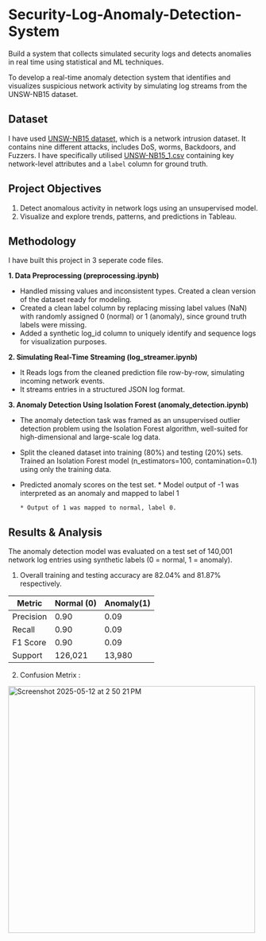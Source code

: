 # Security-Log-Anomaly-Detection-System
Build a system that collects simulated security logs and detects anomalies in real time using statistical and ML techniques.

To develop a real-time anomaly detection system that identifies and visualizes suspicious network activity by simulating log streams from the UNSW-NB15 dataset. 

## Dataset

I have used [UNSW-NB15 dataset](https://research.unsw.edu.au/projects/unsw-nb15-dataset), which is a network intrusion dataset. It contains nine different attacks, includes DoS, worms, Backdoors, and Fuzzers. I have specifically utilised [UNSW-NB15_1.csv](https://drive.google.com/file/d/1Xs8676kjZX8y5oVjiCplZL5zdQPTfk0j/view?usp=sharing) containing key network-level attributes and a `label` column for ground truth.


## Project Objectives

1.  Detect anomalous activity in network logs using an unsupervised model.
2.  Visualize and explore trends, patterns, and predictions in Tableau.

## Methodology

I have built this project in 3 seperate code files. 

**1. Data Preprocessing (preprocessing.ipynb)**

*  Handled missing values and inconsistent types. Created a clean version of the dataset ready for modeling.
*  Created a clean label column by replacing missing label values (NaN) with randomly assigned 0 (normal) or 1 (anomaly), since ground truth labels were missing.
*  Added a synthetic log_id column to uniquely identify and sequence logs for visualization purposes.

**2. Simulating Real-Time Streaming (log_streamer.ipynb)**

* It Reads logs from the cleaned prediction file row-by-row, simulating incoming network events.
* It streams entries in a structured JSON log format.

**3. Anomaly Detection Using Isolation Forest (anomaly_detection.ipynb)**

* The anomaly detection task was framed as an unsupervised outlier detection problem using the Isolation Forest algorithm, well-suited for high-dimensional and large-scale log data.
* Split the cleaned dataset into training (80%) and testing (20%) sets. Trained an Isolation Forest model (n_estimators=100, contamination=0.1) using only the training data.
* Predicted anomaly scores on the test set.
      * Model output of -1 was interpreted as an anomaly and mapped to label 1
  
      * Output of 1 was mapped to normal, label 0.

## Results & Analysis
The anomaly detection model was evaluated on a test set of 140,001 network log entries using synthetic labels (0 = normal, 1 = anomaly). 

1. Overall training and testing accuracy are 82.04% and 81.87% respectively.

| Metric | Normal (0) | Anomaly(1) |
| ------------- | ------------- | ------------- |
| Precision  | 0.90  |      0.09        |
| Recall  | 0.90  |        0.09       |
|F1 Score|    0.90                |      0.09         |
|Support|         126,021 |	13,980     |

2. Confusion Metrix :

<img width="497" alt="Screenshot 2025-05-12 at 2 50 21 PM" src="https://github.com/user-attachments/assets/1c496bec-ee54-4a83-94a8-9ba85ec4f053" />


  
